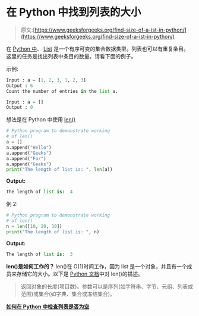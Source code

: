 # 在 Python 中找到列表的大小

> 原文:[https://www.geeksforgeeks.org/find-size-of-a-ist-in-python/](https://www.geeksforgeeks.org/find-size-of-a-ist-in-python/)

在 [Python 中](https://www.geeksforgeeks.org/python-programming-language/)、 [List](https://www.geeksforgeeks.org/list-cpp-stl/) 是一个有序可变的集合数据类型。列表也可以有重复条目。这里的任务是找出列表中条目的数量。请看下面的例子。

示例:

```py
Input : a = [1, 2, 3, 1, 2, 3]
Output : 6
Count the number of entries in the list a.

Input : a = []
Output : 0

```

想法是在 Python 中使用 [len()](https://www.geeksforgeeks.org/list-methods-in-python-set-1-in-not-in-len-min-max/)

```py
# Python program to demonstrate working
# of len()
a = []
a.append("Hello")
a.append("Geeks")
a.append("For")
a.append("Geeks")
print("The length of list is: ", len(a))
```

**Output:**

```py
The length of list is:  4

```

例 2:

```py
# Python program to demonstrate working
# of len()
n = len([10, 20, 30])
print("The length of list is: ", n)
```

**Output:**

```py
The length of list is:  3

```

**len()是如何工作的？**
len()在 O(1)时间工作，因为 list 是一个对象，并且有一个成员来存储它的大小。以下是 [Python 文档](https://docs.python.org/3/library/functions.html#len)中对 len()的描述。

> 返回对象的长度(项目数)。参数可以是序列(如字符串、字节、元组、列表或范围)或集合(如字典、集合或冻结集合)。

**[如何在 Python 中检查列表是否为空](https://www.geeksforgeeks.org/python-check-whether-list-empty-not/)**